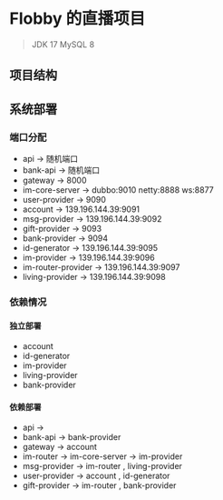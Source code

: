 # Flobby 的直播项目

> JDK 17
> MySQL 8

## 项目结构

## 系统部署

### 端口分配

- api -> 随机端口
- bank-api -> 随机端口
- gateway -> 8000
- im-core-server -> dubbo:9010 netty:8888 ws:8877
- user-provider -> 9090
- account -> 139.196.144.39:9091
- msg-provider -> 139.196.144.39:9092
- gift-provider -> 9093
- bank-provider -> 9094
- id-generator -> 139.196.144.39:9095
- im-provider -> 139.196.144.39:9096
- im-router-provider -> 139.196.144.39:9097
- living-provider -> 139.196.144.39:9098

### 依赖情况

#### 独立部署

- account
- id-generator
- im-provider
- living-provider
- bank-provider

#### 依赖部署

- api ->
- bank-api -> bank-provider
- gateway -> account
- im-router -> im-core-server -> im-provider
- msg-provider -> im-router , living-provider
- user-provider -> account , id-generator
- gift-provider -> im-router , bank-provider